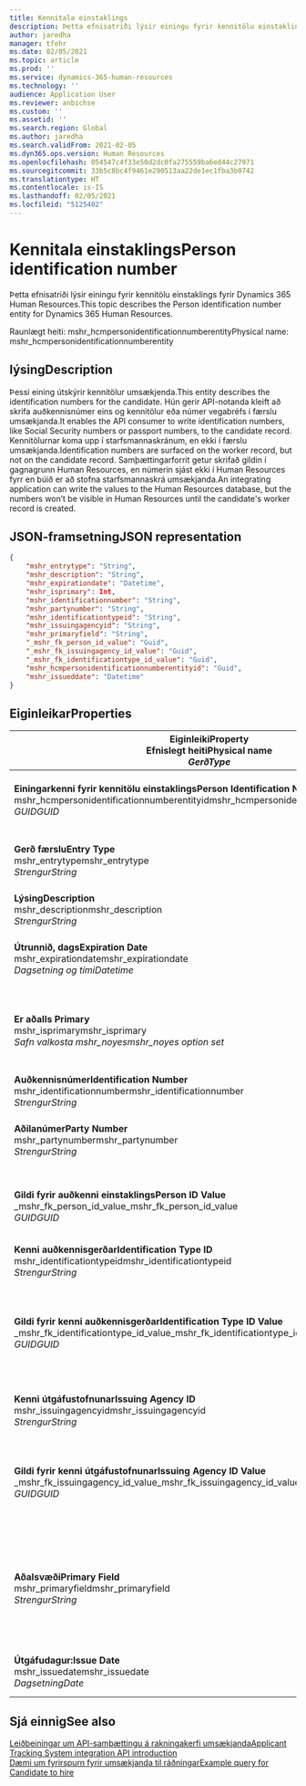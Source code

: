 ```yaml
---
title: Kennitala einstaklings
description: Þetta efnisatriði lýsir einingu fyrir kennitölu einstaklings fyrir Dynamics 365 Human Resources.
author: jaredha
manager: tfehr
ms.date: 02/05/2021
ms.topic: article
ms.prod: ''
ms.service: dynamics-365-human-resources
ms.technology: ''
audience: Application User
ms.reviewer: anbichse
ms.custom: ''
ms.assetid: ''
ms.search.region: Global
ms.author: jaredha
ms.search.validFrom: 2021-02-05
ms.dyn365.ops.version: Human Resources
ms.openlocfilehash: 054547c4f33e50d2dc0fa275559ba6ed44c27971
ms.sourcegitcommit: 33b5c8bc4f9461e290513aa22de1ec1fba3b0742
ms.translationtype: HT
ms.contentlocale: is-IS
ms.lasthandoff: 02/05/2021
ms.locfileid: "5125402"
---
```

# <a name="person-identification-number"></a><span data-ttu-id="9105e-103">Kennitala einstaklings</span><span class="sxs-lookup"><span data-stu-id="9105e-103">Person identification number</span></span>

<span data-ttu-id="9105e-104">Þetta efnisatriði lýsir einingu fyrir kennitölu einstaklings fyrir Dynamics 365 Human Resources.</span><span class="sxs-lookup"><span data-stu-id="9105e-104">This topic describes the Person identification number entity for Dynamics 365 Human Resources.</span></span>

<span data-ttu-id="9105e-105">Raunlægt heiti: mshr_hcmpersonidentificationnumberentity</span><span class="sxs-lookup"><span data-stu-id="9105e-105">Physical name: mshr_hcmpersonidentificationnumberentity</span></span>

## <a name="description"></a><span data-ttu-id="9105e-106">lýsing</span><span class="sxs-lookup"><span data-stu-id="9105e-106">Description</span></span>

<span data-ttu-id="9105e-107">Þessi eining útskýrir kennitölur umsækjenda.</span><span class="sxs-lookup"><span data-stu-id="9105e-107">This entity describes the identification numbers for the candidate.</span></span> <span data-ttu-id="9105e-108">Hún gerir API-notanda kleift að skrifa auðkennisnúmer eins og kennitölur eða númer vegabréfs í færslu umsækjanda.</span><span class="sxs-lookup"><span data-stu-id="9105e-108">It enables the API consumer to write identification numbers, like Social Security numbers or passport numbers, to the candidate record.</span></span> <span data-ttu-id="9105e-109">Kennitölurnar koma upp í starfsmannaskránum, en ekki í færslu umsækjanda.</span><span class="sxs-lookup"><span data-stu-id="9105e-109">Identification numbers are surfaced on the worker record, but not on the candidate record.</span></span> <span data-ttu-id="9105e-110">Samþættingarforrit getur skrifað gildin í gagnagrunn Human Resources, en númerin sjást ekki í Human Resources fyrr en búið er að stofna starfsmannaskrá umsækjanda.</span><span class="sxs-lookup"><span data-stu-id="9105e-110">An integrating application can write the values to the Human Resources database, but the numbers won’t be visible in Human Resources until the candidate's worker record is created.</span></span>

## <a name="json-representation"></a><span data-ttu-id="9105e-111">JSON-framsetning</span><span class="sxs-lookup"><span data-stu-id="9105e-111">JSON representation</span></span>

```json
{
    "mshr_entrytype": "String",
    "mshr_description": "String",
    "mshr_expirationdate": "Datetime",
    "mshr_isprimary": Int,
    "mshr_identificationnumber": "String",
    "mshr_partynumber": "String",
    "mshr_identificationtypeid": "String",
    "mshr_issuingagencyid": "String",
    "mshr_primaryfield": "String",
    "_mshr_fk_person_id_value": "Guid",
    "_mshr_fk_issuingagency_id_value": "Guid",
    "_mshr_fk_identificationtype_id_value": "Guid",
    "mshr_hcmpersonidentificationnumberentityid": "Guid",
    "mshr_issueddate": "Datetime"
}
```

## <a name="properties"></a><span data-ttu-id="9105e-112">Eiginleikar</span><span class="sxs-lookup"><span data-stu-id="9105e-112">Properties</span></span>

| <span data-ttu-id="9105e-113">Eiginleiki</span><span class="sxs-lookup"><span data-stu-id="9105e-113">Property</span></span><br><span data-ttu-id="9105e-114">**Efnislegt heiti**</span><span class="sxs-lookup"><span data-stu-id="9105e-114">**Physical name**</span></span><br><span data-ttu-id="9105e-115">**_Gerð_**</span><span class="sxs-lookup"><span data-stu-id="9105e-115">**_Type_**</span></span> | <span data-ttu-id="9105e-116">Nota</span><span class="sxs-lookup"><span data-stu-id="9105e-116">Use</span></span> | <span data-ttu-id="9105e-117">lýsing</span><span class="sxs-lookup"><span data-stu-id="9105e-117">Description</span></span> |
| --- | --- | --- |
| <span data-ttu-id="9105e-118">**Einingarkenni fyrir kennitölu einstaklings**</span><span class="sxs-lookup"><span data-stu-id="9105e-118">**Person Identification Number Entity ID**</span></span><br><span data-ttu-id="9105e-119">mshr_hcmpersonidentificationnumberentityid</span><span class="sxs-lookup"><span data-stu-id="9105e-119">mshr_hcmpersonidentificationnumberentityid</span></span><br><span data-ttu-id="9105e-120">*GUID*</span><span class="sxs-lookup"><span data-stu-id="9105e-120">*GUID*</span></span> | <span data-ttu-id="9105e-121">Lesa eingöngu</span><span class="sxs-lookup"><span data-stu-id="9105e-121">Read-only</span></span><br><span data-ttu-id="9105e-122">Krafa</span><span class="sxs-lookup"><span data-stu-id="9105e-122">Required</span></span><br><span data-ttu-id="9105e-123">Myndað af kerfinu</span><span class="sxs-lookup"><span data-stu-id="9105e-123">System-generated</span></span> | <span data-ttu-id="9105e-124">Einkvæmt aðalkenni fyrir kennitölufærslu einstaklings.</span><span class="sxs-lookup"><span data-stu-id="9105e-124">Unique primary identifier for the person identification number record.</span></span> |
| <span data-ttu-id="9105e-125">**Gerð færslu**</span><span class="sxs-lookup"><span data-stu-id="9105e-125">**Entry Type**</span></span><br><span data-ttu-id="9105e-126">mshr_entrytype</span><span class="sxs-lookup"><span data-stu-id="9105e-126">mshr_entrytype</span></span><br><span data-ttu-id="9105e-127">*Strengur*</span><span class="sxs-lookup"><span data-stu-id="9105e-127">*String*</span></span> | <span data-ttu-id="9105e-128">Lesa-skrifa</span><span class="sxs-lookup"><span data-stu-id="9105e-128">Read-write</span></span><br><span data-ttu-id="9105e-129">Valfrjálst</span><span class="sxs-lookup"><span data-stu-id="9105e-129">Optional</span></span> | <span data-ttu-id="9105e-130">Frjálst gildi til að vísa í gerð færslu fyrir kennitöluna.</span><span class="sxs-lookup"><span data-stu-id="9105e-130">Free value to reference the type of entry for the identification number.</span></span> |
| <span data-ttu-id="9105e-131">**Lýsing**</span><span class="sxs-lookup"><span data-stu-id="9105e-131">**Description**</span></span><br><span data-ttu-id="9105e-132">mshr_description</span><span class="sxs-lookup"><span data-stu-id="9105e-132">mshr_description</span></span><br><span data-ttu-id="9105e-133">*Strengur*</span><span class="sxs-lookup"><span data-stu-id="9105e-133">*String*</span></span> | <span data-ttu-id="9105e-134">Lesa-skrifa</span><span class="sxs-lookup"><span data-stu-id="9105e-134">Read-write</span></span><br><span data-ttu-id="9105e-135">Valfrjálst</span><span class="sxs-lookup"><span data-stu-id="9105e-135">Optional</span></span> | <span data-ttu-id="9105e-136">Lýsing á kennitölunni.</span><span class="sxs-lookup"><span data-stu-id="9105e-136">The description of the identification number.</span></span> |
| <span data-ttu-id="9105e-137">**Útrunnið, dags**</span><span class="sxs-lookup"><span data-stu-id="9105e-137">**Expiration Date**</span></span><br><span data-ttu-id="9105e-138">mshr_expirationdate</span><span class="sxs-lookup"><span data-stu-id="9105e-138">mshr_expirationdate</span></span><br><span data-ttu-id="9105e-139">*Dagsetning og tími*</span><span class="sxs-lookup"><span data-stu-id="9105e-139">*Datetime*</span></span> | <span data-ttu-id="9105e-140">Lesa-skrifa</span><span class="sxs-lookup"><span data-stu-id="9105e-140">Read-write</span></span><br><span data-ttu-id="9105e-141">Valfrjálst</span><span class="sxs-lookup"><span data-stu-id="9105e-141">Optional</span></span> | <span data-ttu-id="9105e-142">Dagsetningin sem kennitalan eða tengt skjal rennur út.</span><span class="sxs-lookup"><span data-stu-id="9105e-142">The date on which the identification number or associated document expires.</span></span> |
| <span data-ttu-id="9105e-143">**Er aðal**</span><span class="sxs-lookup"><span data-stu-id="9105e-143">**Is Primary**</span></span><br><span data-ttu-id="9105e-144">mshr_isprimary</span><span class="sxs-lookup"><span data-stu-id="9105e-144">mshr_isprimary</span></span><br><span data-ttu-id="9105e-145">*Safn valkosta mshr_noyes*</span><span class="sxs-lookup"><span data-stu-id="9105e-145">*mshr_noyes option set*</span></span> | <span data-ttu-id="9105e-146">Lesa-skrifa</span><span class="sxs-lookup"><span data-stu-id="9105e-146">Read-write</span></span><br><span data-ttu-id="9105e-147">Valfrjálst</span><span class="sxs-lookup"><span data-stu-id="9105e-147">Optional</span></span> | <span data-ttu-id="9105e-148">Skilgreinir hvort kennitalan er aðalfærsla einstaklingsins fyrir þessa gerð auðkennis.</span><span class="sxs-lookup"><span data-stu-id="9105e-148">Defines whether the identification number is the primary record for the person for this identification type.</span></span> |
| <span data-ttu-id="9105e-149">**Auðkennisnúmer**</span><span class="sxs-lookup"><span data-stu-id="9105e-149">**Identification Number**</span></span><br><span data-ttu-id="9105e-150">mshr_identificationnumber</span><span class="sxs-lookup"><span data-stu-id="9105e-150">mshr_identificationnumber</span></span><br><span data-ttu-id="9105e-151">*Strengur*</span><span class="sxs-lookup"><span data-stu-id="9105e-151">*String*</span></span> | <span data-ttu-id="9105e-152">Lesa-skrifa</span><span class="sxs-lookup"><span data-stu-id="9105e-152">Read-write</span></span><br><span data-ttu-id="9105e-153">Krafa</span><span class="sxs-lookup"><span data-stu-id="9105e-153">Required</span></span> | <span data-ttu-id="9105e-154">Kennitalan.</span><span class="sxs-lookup"><span data-stu-id="9105e-154">The identification number.</span></span> |
| <span data-ttu-id="9105e-155">**Aðilanúmer**</span><span class="sxs-lookup"><span data-stu-id="9105e-155">**Party Number**</span></span><br><span data-ttu-id="9105e-156">mshr_partynumber</span><span class="sxs-lookup"><span data-stu-id="9105e-156">mshr_partynumber</span></span><br><span data-ttu-id="9105e-157">*Strengur*</span><span class="sxs-lookup"><span data-stu-id="9105e-157">*String*</span></span> | <span data-ttu-id="9105e-158">Lesa-skrifa</span><span class="sxs-lookup"><span data-stu-id="9105e-158">Read-write</span></span><br><span data-ttu-id="9105e-159">Krafa</span><span class="sxs-lookup"><span data-stu-id="9105e-159">Required</span></span> | <span data-ttu-id="9105e-160">Kenni aðilans (einstaklingsins) sem á kennitöluna.</span><span class="sxs-lookup"><span data-stu-id="9105e-160">The identifier of the party (person) owning the identification number.</span></span> |
| <span data-ttu-id="9105e-161">**Gildi fyrir auðkenni einstaklings**</span><span class="sxs-lookup"><span data-stu-id="9105e-161">**Person ID Value**</span></span><br><span data-ttu-id="9105e-162">_mshr_fk_person_id_value</span><span class="sxs-lookup"><span data-stu-id="9105e-162">_mshr_fk_person_id_value</span></span><br><span data-ttu-id="9105e-163">*GUID*</span><span class="sxs-lookup"><span data-stu-id="9105e-163">*GUID*</span></span> | <span data-ttu-id="9105e-164">Lesa eingöngu</span><span class="sxs-lookup"><span data-stu-id="9105e-164">Read-only</span></span><br><span data-ttu-id="9105e-165">Krafa</span><span class="sxs-lookup"><span data-stu-id="9105e-165">Required</span></span><br><span data-ttu-id="9105e-166">Ytri lykill: mshr_dirpersonentityid úr einingu mshr_dirpersonentity</span><span class="sxs-lookup"><span data-stu-id="9105e-166">Foreign key: mshr_dirpersonentityid of mshr_dirpersonentity entity</span></span> | <span data-ttu-id="9105e-167">Einkvæmt kenni aðilans (einstaklingsins).</span><span class="sxs-lookup"><span data-stu-id="9105e-167">The unique identifier of the party (person).</span></span> |
| <span data-ttu-id="9105e-168">**Kenni auðkennisgerðar**</span><span class="sxs-lookup"><span data-stu-id="9105e-168">**Identification Type ID**</span></span><br><span data-ttu-id="9105e-169">mshr_identificationtypeid</span><span class="sxs-lookup"><span data-stu-id="9105e-169">mshr_identificationtypeid</span></span><br><span data-ttu-id="9105e-170">*Strengur*</span><span class="sxs-lookup"><span data-stu-id="9105e-170">*String*</span></span> | <span data-ttu-id="9105e-171">Lesa-skrifa</span><span class="sxs-lookup"><span data-stu-id="9105e-171">Read-write</span></span><br><span data-ttu-id="9105e-172">Krafa</span><span class="sxs-lookup"><span data-stu-id="9105e-172">Required</span></span> | <span data-ttu-id="9105e-173">Gerð auðkennisnúmers.</span><span class="sxs-lookup"><span data-stu-id="9105e-173">The type of identification number.</span></span> |
| <span data-ttu-id="9105e-174">**Gildi fyrir kenni auðkennisgerðar**</span><span class="sxs-lookup"><span data-stu-id="9105e-174">**Identification Type ID Value**</span></span><br><span data-ttu-id="9105e-175">_mshr_fk_identificationtype_id_value</span><span class="sxs-lookup"><span data-stu-id="9105e-175">_mshr_fk_identificationtype_id_value</span></span><br><span data-ttu-id="9105e-176">*GUID*</span><span class="sxs-lookup"><span data-stu-id="9105e-176">*GUID*</span></span> | <span data-ttu-id="9105e-177">Lesa eingöngu</span><span class="sxs-lookup"><span data-stu-id="9105e-177">Read-only</span></span><br><span data-ttu-id="9105e-178">Krafa</span><span class="sxs-lookup"><span data-stu-id="9105e-178">Required</span></span><br><span data-ttu-id="9105e-179">Ytri lykill: mshr_hcmidentificationtypeentityid úr einingu mshr_hcmidentificationtypeentity</span><span class="sxs-lookup"><span data-stu-id="9105e-179">Foreign key: mshr_hcmidentificationtypeentityid of mshr_hcmidentificationtypeentity entity</span></span> | <span data-ttu-id="9105e-180">Kerfismyndað einkvæmt kenni auðkennisgerðar.</span><span class="sxs-lookup"><span data-stu-id="9105e-180">System-generated unique identifier of the identification type.</span></span> |
| <span data-ttu-id="9105e-181">**Kenni útgáfustofnunar**</span><span class="sxs-lookup"><span data-stu-id="9105e-181">**Issuing Agency ID**</span></span><br><span data-ttu-id="9105e-182">mshr_issuingagencyid</span><span class="sxs-lookup"><span data-stu-id="9105e-182">mshr_issuingagencyid</span></span><br><span data-ttu-id="9105e-183">*Strengur*</span><span class="sxs-lookup"><span data-stu-id="9105e-183">*String*</span></span> | <span data-ttu-id="9105e-184">Lesa-skrifa</span><span class="sxs-lookup"><span data-stu-id="9105e-184">Read-write</span></span><br><span data-ttu-id="9105e-185">Valfrjálst</span><span class="sxs-lookup"><span data-stu-id="9105e-185">Optional</span></span> | <span data-ttu-id="9105e-186">Stofnunin eða fyrirtækið sem gaf út auðkennisnúmerið.</span><span class="sxs-lookup"><span data-stu-id="9105e-186">The agency or organization issuing the identification number.</span></span> |
| <span data-ttu-id="9105e-187">**Gildi fyrir kenni útgáfustofnunar**</span><span class="sxs-lookup"><span data-stu-id="9105e-187">**Issuing Agency ID Value**</span></span><br><span data-ttu-id="9105e-188">_mshr_fk_issuingagency_id_value</span><span class="sxs-lookup"><span data-stu-id="9105e-188">_mshr_fk_issuingagency_id_value</span></span><br><span data-ttu-id="9105e-189">*GUID*</span><span class="sxs-lookup"><span data-stu-id="9105e-189">*GUID*</span></span> | <span data-ttu-id="9105e-190">Lesa eingöngu</span><span class="sxs-lookup"><span data-stu-id="9105e-190">Read-only</span></span><br><span data-ttu-id="9105e-191">Valfrjálst</span><span class="sxs-lookup"><span data-stu-id="9105e-191">Optional</span></span><br><span data-ttu-id="9105e-192">Ytri lykill: mshr_hcmissuingagencyentityid úr einingu mshr_hcmissuingagencyentity</span><span class="sxs-lookup"><span data-stu-id="9105e-192">Foreign key: mshr_hcmissuingagencyentityid of mshr_hcmissuingagencyentity entity</span></span> | <span data-ttu-id="9105e-193">Kerfismyndað einkvæmt kenni stofnunar sem gaf út auðkennisnúmerið.</span><span class="sxs-lookup"><span data-stu-id="9105e-193">System-generated unique identifier of the agency issuing the identification number.</span></span> |
| <span data-ttu-id="9105e-194">**Aðalsvæði**</span><span class="sxs-lookup"><span data-stu-id="9105e-194">**Primary Field**</span></span><br><span data-ttu-id="9105e-195">mshr_primaryfield</span><span class="sxs-lookup"><span data-stu-id="9105e-195">mshr_primaryfield</span></span><br><span data-ttu-id="9105e-196">*Strengur*</span><span class="sxs-lookup"><span data-stu-id="9105e-196">*String*</span></span> | <span data-ttu-id="9105e-197">Lesa eingöngu</span><span class="sxs-lookup"><span data-stu-id="9105e-197">Read-only</span></span><br><span data-ttu-id="9105e-198">Krafa</span><span class="sxs-lookup"><span data-stu-id="9105e-198">Required</span></span> | <span data-ttu-id="9105e-199">Svæði sem á að nota sem kennimerki einingafærslu.</span><span class="sxs-lookup"><span data-stu-id="9105e-199">Field to be used as an identifier of the entity record.</span></span> <span data-ttu-id="9105e-200">Samsetning aðilanúmers, kennis auðkennisgerðar og auðkennisnúmers.</span><span class="sxs-lookup"><span data-stu-id="9105e-200">Combination of party number, identification type ID, and identification number.</span></span> |
| <span data-ttu-id="9105e-201">**Útgáfudagur:**</span><span class="sxs-lookup"><span data-stu-id="9105e-201">**Issue Date**</span></span><br><span data-ttu-id="9105e-202">mshr_issuedate</span><span class="sxs-lookup"><span data-stu-id="9105e-202">mshr_issuedate</span></span><br><span data-ttu-id="9105e-203">*Dagsetning*</span><span class="sxs-lookup"><span data-stu-id="9105e-203">*Date*</span></span> | <span data-ttu-id="9105e-204">Lesa-skrifa</span><span class="sxs-lookup"><span data-stu-id="9105e-204">Read-write</span></span><br><span data-ttu-id="9105e-205">Valfrjálst</span><span class="sxs-lookup"><span data-stu-id="9105e-205">Optional</span></span> | <span data-ttu-id="9105e-206">Útgáfudagsetning auðkennisnúmersins.</span><span class="sxs-lookup"><span data-stu-id="9105e-206">The date the identification number was issued.</span></span> |

## <a name="see-also"></a><span data-ttu-id="9105e-207">Sjá einnig</span><span class="sxs-lookup"><span data-stu-id="9105e-207">See also</span></span>

[<span data-ttu-id="9105e-208">Leiðbeiningar um API-samþættingu á rakningakerfi umsækjanda</span><span class="sxs-lookup"><span data-stu-id="9105e-208">Applicant Tracking System integration API introduction</span></span>](hr-admin-integration-ats-api-introduction.md)<br>
[<span data-ttu-id="9105e-209">Dæmi um fyrirspurn fyrir umsækjanda til ráðningar</span><span class="sxs-lookup"><span data-stu-id="9105e-209">Example query for Candidate to hire</span></span>](hr-admin-integration-ats-api-candidate-to-hire-example-query.md)

